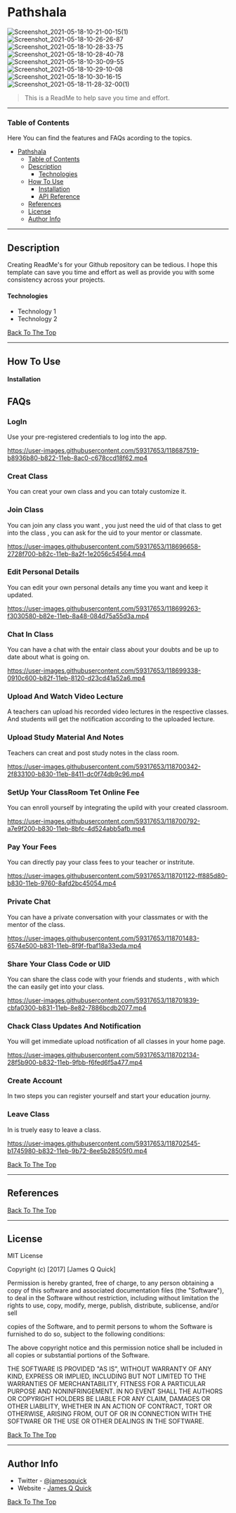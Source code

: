 # Pathshala

![Screenshot_2021-05-18-10-21-00-15(1)](https://user-images.githubusercontent.com/59317653/118704001-4d529500-b834-11eb-8378-9dedffa82df6.jpg)
![Screenshot_2021-05-18-10-26-26-87](https://user-images.githubusercontent.com/59317653/118704977-4d06c980-b835-11eb-9d65-12df3eadcc23.jpg)
![Screenshot_2021-05-18-10-28-33-75](https://user-images.githubusercontent.com/59317653/118704990-4f692380-b835-11eb-9900-7009621423a0.jpg)
![Screenshot_2021-05-18-10-28-40-78](https://user-images.githubusercontent.com/59317653/118704991-509a5080-b835-11eb-840f-2857957a81cb.jpg)
![Screenshot_2021-05-18-10-30-09-55](https://user-images.githubusercontent.com/59317653/118705385-cc949880-b835-11eb-8330-3b658967ca73.jpg)
![Screenshot_2021-05-18-10-29-10-08](https://user-images.githubusercontent.com/59317653/118705374-ca323e80-b835-11eb-87d8-92b940276aa5.jpg)
![Screenshot_2021-05-18-10-30-16-15](https://user-images.githubusercontent.com/59317653/118705648-1c735f80-b836-11eb-867a-0b84a987e6b5.jpg)
![Screenshot_2021-05-18-11-28-32-00(1)](https://user-images.githubusercontent.com/59317653/118705665-21381380-b836-11eb-9cda-af7347bd386c.jpg)

> This is a ReadMe to help save you time and effort.
---

### Table of Contents
Here You can find the features and FAQs acording to the topics.


- [Pathshala](#pathshala)
    - [Table of Contents](#table-of-contents)
  - [Description](#description)
      - [Technologies](#technologies)
  - [How To Use](#how-to-use)
      - [Installation](#installation)
      - [API Reference](#api-reference)
  - [References](#references)
  - [License](#license)
  - [Author Info](#author-info)

---

## Description

Creating ReadMe's for your Github repository can be tedious.  I hope this template can save you time and effort as well as provide you with some consistency across your projects.

#### Technologies

- Technology 1
- Technology 2

[Back To The Top](#read-me-template)

---

## How To Use

#### Installation



## FAQs
<!-- 
```html
    <p>dummy code</p>
``` -->
### LogIn
Use your pre-registered credentials to log into the app.

https://user-images.githubusercontent.com/59317653/118687519-b8936b80-b822-11eb-8ac0-c678ccd18f62.mp4

### Creat Class
You can creat your own class and you can totaly customize it.




### Join Class
You can join any class you want , you just need the uid of that class to get into the class , 
you can ask for the uid to your mentor or classmate.

https://user-images.githubusercontent.com/59317653/118696658-2728f700-b82c-11eb-8a2f-1e2056c54564.mp4


### Edit Personal Details
You can edit your own personal details any time you want and keep it updated.

https://user-images.githubusercontent.com/59317653/118699263-f3030580-b82e-11eb-8a48-084d75a55d3a.mp4





### Chat In Class
You can have a chat with the entair class about your doubts and be up to date about what is going on.

https://user-images.githubusercontent.com/59317653/118699338-0910c600-b82f-11eb-8120-d23cd41a52a6.mp4




### Upload And Watch Video Lecture
A teachers can upload his recorded video lectures in the respective classes.
And students will get the notification according to the uploaded lecture.








### Upload Study Material And Notes
Teachers can creat and post study notes in the class room.

https://user-images.githubusercontent.com/59317653/118700342-2f833100-b830-11eb-8411-dc0f74db9c96.mp4




### SetUp Your ClassRoom Tet Online Fee
You can enroll yourself by integrating the upiId with your created classroom.

https://user-images.githubusercontent.com/59317653/118700792-a7e9f200-b830-11eb-8bfc-4d524abb5afb.mp4




### Pay Your Fees
You can directly pay your class fees to your teacher or instritute.

https://user-images.githubusercontent.com/59317653/118701122-ff885d80-b830-11eb-9760-8afd2bc45054.mp4




### Private Chat
You can have a private conversation with your classmates or with the mentor of the class.

https://user-images.githubusercontent.com/59317653/118701483-6574e500-b831-11eb-8f9f-fbaf18a33eda.mp4





### Share Your Class Code or UID
You can share the class code with your friends and students , with which the can easily get into your class.


https://user-images.githubusercontent.com/59317653/118701839-cbfa0300-b831-11eb-8e82-7886bcdb2077.mp4




### Chack Class Updates And Notification
You will get immediate upload notification of all classes in your home page.




https://user-images.githubusercontent.com/59317653/118702134-28f5b900-b832-11eb-9fbb-f6fed6f5a477.mp4




### Create Account
In two steps you can register yourself and start your education journy.








### Leave Class
In is truely easy to leave a class.


https://user-images.githubusercontent.com/59317653/118702545-b1745980-b832-11eb-9b72-8ee5b28505f0.mp4







[Back To The Top](#read-me-template)

---

## References
[Back To The Top](#read-me-template)

---

## License

MIT License

Copyright (c) [2017] [James Q Quick]

Permission is hereby granted, free of charge, to any person obtaining a copy
of this software and associated documentation files (the "Software"), to deal
in the Software without restriction, including without limitation the rights
to use, copy, modify, merge, publish, distribute, sublicense, and/or sell

copies of the Software, and to permit persons to whom the Software is
furnished to do so, subject to the following conditions:

The above copyright notice and this permission notice shall be included in all
copies or substantial portions of the Software.

THE SOFTWARE IS PROVIDED "AS IS", WITHOUT WARRANTY OF ANY KIND, EXPRESS OR
IMPLIED, INCLUDING BUT NOT LIMITED TO THE WARRANTIES OF MERCHANTABILITY,
FITNESS FOR A PARTICULAR PURPOSE AND NONINFRINGEMENT. IN NO EVENT SHALL THE
AUTHORS OR COPYRIGHT HOLDERS BE LIABLE FOR ANY CLAIM, DAMAGES OR OTHER
LIABILITY, WHETHER IN AN ACTION OF CONTRACT, TORT OR OTHERWISE, ARISING FROM,
OUT OF OR IN CONNECTION WITH THE SOFTWARE OR THE USE OR OTHER DEALINGS IN THE
SOFTWARE.

[Back To The Top](#read-me-template)

---

## Author Info

- Twitter - [@jamesqquick](https://twitter.com/jamesqquick)
- Website - [James Q Quick](https://jamesqquick.com)

[Back To The Top](#read-me-template)

